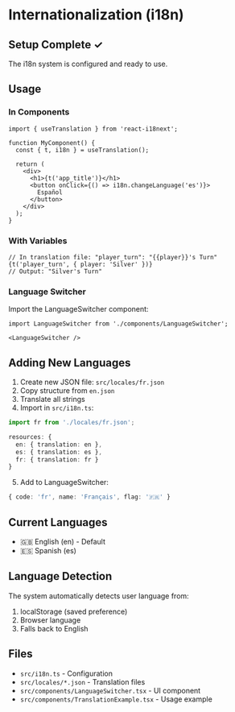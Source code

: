 # Internationalization (i18n)

## Setup Complete ✓

The i18n system is configured and ready to use.

## Usage

### In Components
```tsx
import { useTranslation } from 'react-i18next';

function MyComponent() {
  const { t, i18n } = useTranslation();
  
  return (
    <div>
      <h1>{t('app_title')}</h1>
      <button onClick={() => i18n.changeLanguage('es')}>
        Español
      </button>
    </div>
  );
}
```

### With Variables
```tsx
// In translation file: "player_turn": "{{player}}'s Turn"
{t('player_turn', { player: 'Silver' })}
// Output: "Silver's Turn"
```

### Language Switcher
Import the LanguageSwitcher component:
```tsx
import LanguageSwitcher from './components/LanguageSwitcher';

<LanguageSwitcher />
```

## Adding New Languages

1. Create new JSON file: `src/locales/fr.json`
2. Copy structure from `en.json`
3. Translate all strings
4. Import in `src/i18n.ts`:
```ts
import fr from './locales/fr.json';

resources: {
  en: { translation: en },
  es: { translation: es },
  fr: { translation: fr }
}
```
5. Add to LanguageSwitcher:
```ts
{ code: 'fr', name: 'Français', flag: '🇫🇷' }
```

## Current Languages
- 🇬🇧 English (en) - Default
- 🇪🇸 Spanish (es)

## Language Detection
The system automatically detects user language from:
1. localStorage (saved preference)
2. Browser language
3. Falls back to English

## Files
- `src/i18n.ts` - Configuration
- `src/locales/*.json` - Translation files
- `src/components/LanguageSwitcher.tsx` - UI component
- `src/components/TranslationExample.tsx` - Usage example
